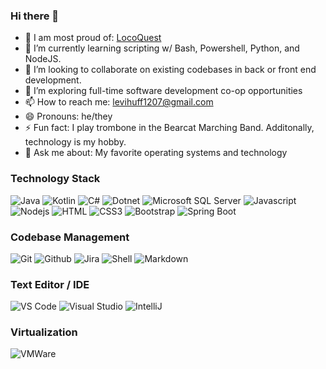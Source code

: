 ### Hi there 👋

- 🔭 I am most proud of: [LocoQuest](https://www.github.com/lh1207/LocoQuest)
- 🌱 I’m currently learning scripting w/ Bash, Powershell, Python, and NodeJS.
- 👯 I’m looking to collaborate on existing codebases in back or front end development.
- 🤔 I’m exploring full-time software development co-op opportunities
- 📫 How to reach me: levihuff1207@gmail.com
- 😄 Pronouns: he/they
- ⚡ Fun fact: I play trombone in the Bearcat Marching Band. Additonally, technology is my hobby.
- 💬 Ask me about: My favorite operating systems and technology

### Technology Stack
![Java](https://img.shields.io/badge/OpenJDK-ED8B00?style=for-the-badge&logo=openjdk&logoColor=white)
![Kotlin](https://img.shields.io/badge/Kotlin-0095D5?&style=for-the-badge&logo=kotlin&logoColor=white)
![C#](https://img.shields.io/badge/C%23-239120?style=for-the-badge&logo=c-sharp&logoColor=white)
![Dotnet](https://img.shields.io/badge/.NET-512BD4?style=for-the-badge&logo=dotnet&logoColor=white)
![Microsoft SQL Server](https://camo.githubusercontent.com/5814d08bcfbc32fd3e7196e72b9f5bf66937d8421d09bb7bd5af78564ee301e1/68747470733a2f2f696d672e736869656c64732e696f2f62616467652f4d6963726f736f667425323053514c2532305365727665722d2532333132313030452e7376673f6c6f676f3d6d6963726f736f66742d73716c2d736572766572266c6f676f436f6c6f723d726564267374796c653d666f722d7468652d6261646765)
![Javascript](https://img.shields.io/badge/Javascript-F0DB4F?style=for-the-badge&labelColor=black&logo=javascript&logoColor=F0DB4F)
![Nodejs](https://img.shields.io/badge/Nodejs-3C873A?style=for-the-badge&labelColor=black&logo=node.js&logoColor=3C873A)
![HTML](https://img.shields.io/badge/HTML5-E34F26?style=for-the-badge&logo=html5&logoColor=white)
![CSS3](https://img.shields.io/badge/CSS3-1572B6?style=for-the-badge&logo=css3&logoColor=white)
![Bootstrap](https://img.shields.io/badge/Bootstrap-563D7C?style=for-the-badge&logo=bootstrap&logoColor=white)
![Spring Boot](https://img.shields.io/badge/Spring_Boot-F2F4F9?style=for-the-badge&logo=spring-boot)

### Codebase Management
![Git](https://img.shields.io/badge/Git-F05032?style=for-the-badge&logo=git&logoColor=white)
![Github](https://camo.githubusercontent.com/c500e7fc3a11b26a92dd4fecc56586c3f1642bc3e7bd4eb35414e66b8d43b889/68747470733a2f2f696d672e736869656c64732e696f2f62616467652f4769744875622d626c61636b3f6c6f676f3d476974487562267374796c653d666f722d7468652d6261646765)
![Jira](https://img.shields.io/badge/Jira-0052CC?style=for-the-badge&logo=Jira&logoColor=white)
![Shell](https://img.shields.io/badge/Shell_Script-121011?style=for-the-badge&logo=gnu-bash&logoColor=white)
![Markdown](https://img.shields.io/badge/Markdown-000000?style=for-the-badge&logo=markdown&logoColor=white)

### Text Editor / IDE
![VS Code](https://camo.githubusercontent.com/88ab3c0f78016111d88ef82030375fb740d82dd0c16c1b078c441e22479009b3/68747470733a2f2f696d672e736869656c64732e696f2f62616467652f5653436f64652d3030373844343f7374796c653d666f722d7468652d6261646765266c6f676f3d76697375616c25323073747564696f253230636f6465266c6f676f436f6c6f723d7768697465)
![Visual Studio](https://img.shields.io/badge/Visual_Studio-5C2D91?style=for-the-badge&logo=visual%20studio&logoColor=white)
![IntelliJ](https://img.shields.io/badge/IntelliJ_IDEA-000000.svg?style=for-the-badge&logo=intellij-idea&logoColor=white)

### Virtualization
![VMWare](https://img.shields.io/badge/VMware-231f20?style=for-the-badge&logo=VMware&logoColor=white)
